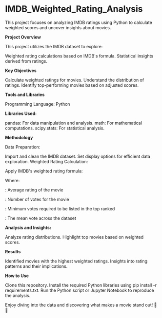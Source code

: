 # IMDB_Weighted_Rating_Analysis
This project focuses on analyzing IMDB ratings using Python to calculate weighted scores and uncover insights about movies.

**Project Overview**

This project utilizes the IMDB dataset to explore:

Weighted rating calculations based on IMDB's formula.
Statistical insights derived from ratings.

**Key Objectives**

Calculate weighted ratings for movies.
Understand the distribution of ratings.
Identify top-performing movies based on adjusted scores.

**Tools and Libraries**

Programming Language: Python

**Libraries Used:**

pandas: For data manipulation and analysis.
math: For mathematical computations.
scipy.stats: For statistical analysis.

**Methodology**

Data Preparation:

Import and clean the IMDB dataset.
Set display options for efficient data exploration.
Weighted Rating Calculation:


Apply IMDB's weighted rating formula:


Where:

: Average rating of the movie

: Number of votes for the movie

: Minimum votes required to be listed in the top ranked

: The mean vote across the dataset

**Analysis and Insights:**

Analyze rating distributions.
Highlight top movies based on weighted scores.

**Results**

Identified movies with the highest weighted ratings.
Insights into rating patterns and their implications.

**How to Use**

Clone this repository.
Install the required Python libraries using pip install -r requirements.txt.
Run the Python script or Jupyter Notebook to reproduce the analysis.


Enjoy diving into the data and discovering what makes a movie stand out! 🎥✨
